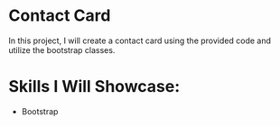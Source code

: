 # Contact Card

 In this project, I will create a contact card using the provided code and utilize the bootstrap classes. 

 # Skills I Will Showcase: 
 
 - Bootstrap
